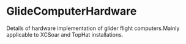 # GlideComputerHardware
Details of hardware implementation of glider flight computers.Mainly applicable
to XCSoar and TopHat installations. 
